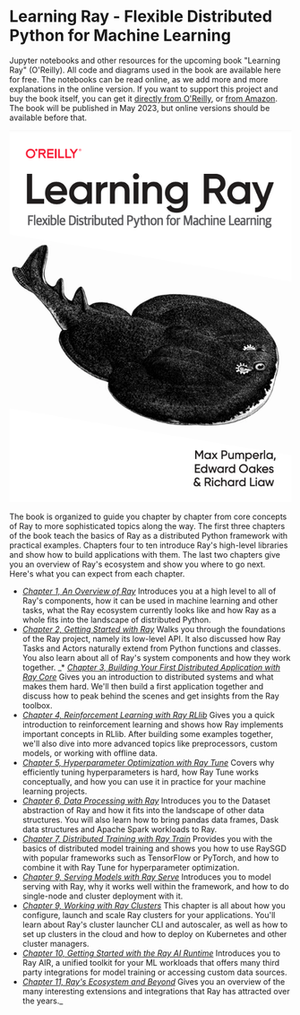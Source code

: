 # Learning Ray - Flexible Distributed Python for Machine Learning

Jupyter notebooks and other resources for the upcoming book "Learning Ray" (O'Reilly).
All code and diagrams used in the book are available here for free.
The notebooks can be read online, as we add more and more explanations in the online version.
If you want to support this project and  buy the book itself, you can get it 
[directly from O'Reilly](https://www.oreilly.com/library/view/learning-ray/9781098117214/),
or [from Amazon](https://www.amazon.com/Learning-Ray-Flexible-Distributed-Machine/dp/1098117220/).
The book will be published in May 2023, but online versions should be available before that.

![러닝 레이](https://raw.githubusercontent.com/hanbit/learning-ray/main/notebooks/images/learning_ray.png)

The book is organized to guide you chapter by chapter from core concepts of Ray to more sophisticated topics along the way.
The first three chapters of the book teach the basics of Ray as a distributed Python framework with practical examples.
Chapters four to ten introduce Ray's high-level libraries and show how to build applications with them.
The last two chapters give you an overview of Ray's ecosystem and show you where to go next.
Here's what you can expect from each chapter.

* [_Chapter 1, An Overview of Ray_](https://github.com/hanbit/learning-ray/blob/main/notebooks/ch_01_overview.ipynb)
  Introduces you at a high level to all of Ray's components, how it can be used in
  machine learning and other tasks, what the Ray ecosystem currently looks like and how
  Ray as a whole fits into the landscape of distributed Python.
* [_Chapter 2, Getting Started with Ray_](https://github.com/hanbit/learning-ray/blob/main/notebooks/ch_02_ray_core.ipynb)
  Walks you through the foundations of the Ray project, namely its low-level API.
  It also discussed how Ray Tasks and Actors naturally extend from Python functions and classes.
  You also learn about all of Ray's system components and how they work together.
_* [_Chapter 3, Building Your First Distributed Application with Ray Core_](https://github.com/hanbit/learning-ray/blob/main/notebooks/ch_03_core_app.ipynb)
  Gives you an introduction to distributed systems and what makes them hard.
  We'll then build a first application together and discuss how to peak behind the scenes
  and get insights from the Ray toolbox.
* [_Chapter 4, Reinforcement Learning with Ray RLlib_](https://github.com/hanbit/learning-ray/blob/main/notebooks/ch_04_rllib.ipynb)
  Gives you a quick introduction to reinforcement learning and shows how Ray implements
  important concepts in RLlib. After building some examples together, we'll also dive into
  more advanced topics like preprocessors, custom models, or working with offline data.
* [_Chapter 5, Hyperparameter Optimization with Ray Tune_](https://github.com/hanbit/learning-ray/blob/main/notebooks/ch_05_tune.ipynb)
  Covers why efficiently tuning hyperparameters is hard, how Ray Tune works conceptually,
  and how you can use it in practice for your machine learning projects.
* [_Chapter 6, Data Processing with Ray_](https://github.com/hanbit/learning-ray/blob/main/notebooks/ch_06_data_processing.ipynb)
  Introduces you to the Dataset abstraction of Ray and how it fits into the landscape
  of other data structures. You will also learn how to bring pandas data frames, Dask
  data structures and Apache Spark workloads to Ray.
* [_Chapter 7, Distributed Training with Ray Train_](https://github.com/hanbit/learning-ray/blob/main/notebooks/ch_07_train.ipynb)
  Provides you with the basics of distributed model training and shows you how to use
  RaySGD with popular frameworks such as TensorFlow or PyTorch, and how to combine it
  with Ray Tune for hyperparameter optimization.
* [_Chapter 9, Serving Models with Ray Serve_](https://github.com/hanbit/learning-ray/blob/main/notebooks/ch_08_model_serving.ipynb)
  Introduces you to model serving with Ray, why it works well within the framework,
  and how to do single-node and cluster deployment with it.
* [_Chapter 9, Working with Ray Clusters_](https://github.com/hanbit/learning-ray/blob/main/notebooks/ch_09_script.ipynb)
  This chapter is all about how you configure, launch and scale Ray clusters for your applications.
  You'll learn about Ray's cluster launcher CLI and autoscaler, as well as how to set
  up clusters in the cloud and how to deploy on Kubernetes and other cluster managers.
* [_Chapter 10, Getting Started with the Ray AI Runtime_](https://github.com/hanbit/learning-ray/blob/main/notebooks/ch_10_air.ipynb)
  Introduces you to Ray AIR, a unified toolkit for your ML workloads that offers many
  third party integrations for model training or accessing custom data sources.
* [_Chapter 11, Ray's Ecosystem and Beyond_](https://github.com/hanbit/learning-ray/blob/main/notebooks/ch_11_ecosystem.ipynb)
  Gives you an overview of the many interesting extensions and
  integrations that Ray has attracted over the years._ 